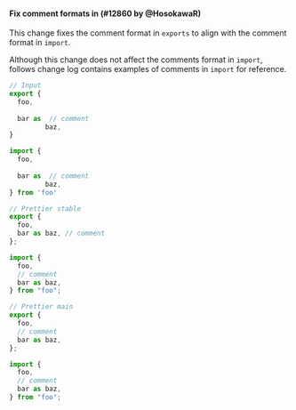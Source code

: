 #### Fix comment formats in (#12860 by @HosokawaR)

This change fixes the comment format in `exports` to align with the comment format in `import`.

Although this change does not affect the comments format in `import`, follows change log contains examples of comments in `import` for reference.

<!-- prettier-ignore -->
```jsx
// Input
export {
  foo,
  
  bar as  // comment
		 baz,
}

import {
  foo,
  
  bar as  // comment
		 baz,
} from 'foo'

// Prettier stable
export {
  foo,
  bar as baz, // comment
};

import {
  foo,
  // comment
  bar as baz,
} from "foo";

// Prettier main
export {
  foo,
  // comment
  bar as baz,
};

import {
  foo,
  // comment
  bar as baz,
} from "foo";

```
